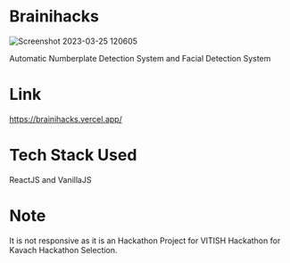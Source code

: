 # Brainihacks

![Screenshot 2023-03-25 120605](https://user-images.githubusercontent.com/90605717/227701243-3d5ea66e-80d6-43e1-936b-8634655d9e06.png)

Automatic Numberplate Detection System and Facial Detection System

# Link

https://brainihacks.vercel.app/

# Tech Stack Used 

ReactJS and VanillaJS

# Note

It is not responsive as it is an Hackathon Project for VITISH Hackathon for Kavach Hackathon Selection.
